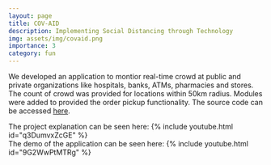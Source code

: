 ```yaml
---
layout: page
title: COV-AID
description: Implementing Social Distancing through Technology
img: assets/img/covaid.png
importance: 3
category: fun
---
```


We developed an application to montior real-time crowd at public and private organizations like
hospitals, banks, ATMs, pharmacies and stores. The count of crowd was provided for locations
within 50km radius. Modules were added to provided the order pickup functionality. The
source code can be accessed <a href="https://github.com/acharaakshit/COV-AID">here</a>.

The project explanation can be seen here:
{% include youtube.html id="q3DumvxZcGE" %}\
The demo of the application can be seen here:
{% include youtube.html id="9G2WwPtMTRg" %}